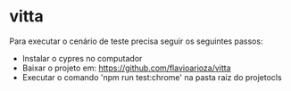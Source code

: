 # vitta

Para executar o cenário de teste precisa seguir os seguintes passos:

- Instalar o cypres no computador
- Baixar o projeto em: https://github.com/flavioarioza/vitta
- Executar o comando 'npm run test:chrome' na pasta raiz do projetocls